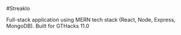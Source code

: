 #Streaklo

Full-stack application using MERN tech stack (React, Node, Express, MongoDB). Built for GTHacks 11.0
